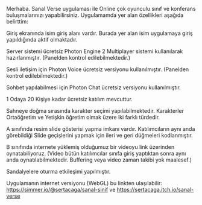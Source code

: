 Merhaba. Sanal Verse uygulaması ile Online çok oyunculu sınıf ve konferans buluşmalarınızı yapabilirsiniz.
Uygulamamda yer alan özellikleri aşağıda belirttim:

Giriş ekranında isim giriş alanı vardır. Burada yer alan isim uygulamaya giriş yapıldığında aktif olmaktadır.

Server sistemi ücretsiz Photon Engine 2 Multiplayer sistemi kullanılarak hazırlanmıştır. (Panelden kontrol edilebilmektedir.)

Sesli iletişim için Photon Voice ücretsiz versiyonu kullanılmıştır. (Panelden kontrol edilebilmektedir.)

Sohbet yapılabilmesi için Photon Chat ücretsiz versiyonu kullanılmıştır.

1 Odaya 20 Kişiye kadar ücretsiz katılım mevcuttur.

Sahneye doğma sırasında karakter seçimi yapılabilmektedir. Karakterler Ortaöğretim ve Yetişkin öğretim olmak üzere iki farklı türdedir.

A sınıfında resim slide gösterisi yapma imkanı vardır. Katılımcıların aynı anda görebildiği Slide geçişlerini yapmak için ileri ve geri düğmeleri kodlanmıştır.

B sınıfında internete yüklemiş olduğumuz bir videoyu link üzerinden oynatabiliyoruz. (Video bütün katılımcılar sınıfa giriş yaptıktan sonra aynı anda oynatılabilmektedir. Buffering veya video zaman takibi yok maalesef.)

Sandalyelere oturma etkileşimi yapılmıştır.

Uygulamanın internet versiyonu (WebGL) bu linkten ulaşılabilir: https://simmer.io/@sertacaga/sanal-sinif ve https://sertacaga.itch.io/sanal-verse
